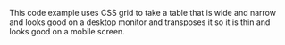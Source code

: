 This code example uses CSS grid to take a table that is wide and narrow and looks good on a desktop monitor and transposes it so it is thin and looks good on a mobile screen.
